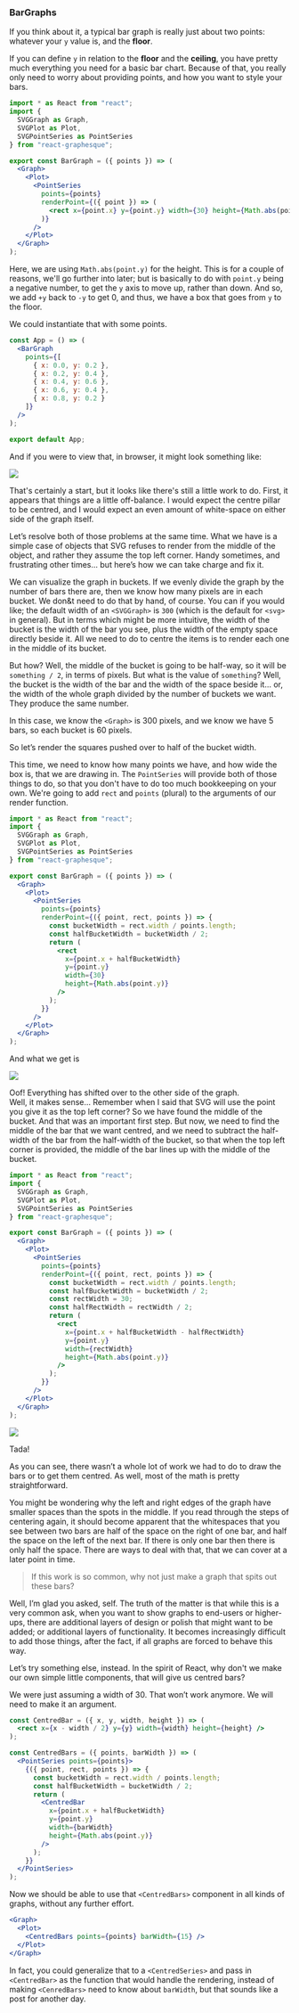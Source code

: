 ### BarGraphs

If you think about it, a typical bar graph is really just about two points: whatever your `y` value is, and the **floor**.

If you can define `y` in relation to the **floor** and the **ceiling**, you have pretty much everything you need for a basic bar chart.
Because of that, you really only need to worry about providing points, and how you want to style your bars.

```jsx
import * as React from "react";
import {
  SVGGraph as Graph,
  SVGPlot as Plot,
  SVGPointSeries as PointSeries
} from "react-graphesque";

export const BarGraph = ({ points }) => (
  <Graph>
    <Plot>
      <PointSeries
        points={points}
        renderPoint={({ point }) => (
          <rect x={point.x} y={point.y} width={30} height={Math.abs(point.y)} />
        )}
      />
    </Plot>
  </Graph>
);
```

Here, we are using `Math.abs(point.y)` for the height. This is for a couple of reasons, we'll go further into later; but is basically to do with `point.y` being a negative number, to get the `y` axis to move up, rather than down. And so, we add `+y` back to `-y` to get 0, and thus, we have a box that goes from `y` to the floor.

We could instantiate that with some points.

```jsx
const App = () => (
  <BarGraph
    points={[
      { x: 0.0, y: 0.2 },
      { x: 0.2, y: 0.4 },
      { x: 0.4, y: 0.6 },
      { x: 0.6, y: 0.4 },
      { x: 0.8, y: 0.2 }
    ]}
  />
);

export default App;
```

And if you were to view that, in browser, it might look something like:

![](./bar-graph-01.svg?sanitize=true)

That's certainly a start, but it looks like there's still a little work to do. First, it appears that things are a little off-balance. I would expect the centre pillar to be centred, and I would expect an even amount of white-space on either side of the graph itself.

Let&rsquo;s resolve both of those problems at the same time. What we have is a simple case of objects that SVG refuses to render from the middle of the object, and rather they assume the top left corner. Handy sometimes, and frustrating other times... but here&rsquo;s how we can take charge and fix it.

We can visualize the graph in buckets. If we evenly divide the graph by the number of bars there are, then we know how many pixels are in each bucket. We don&t need to do that by hand, of course. You can if you would like; the default width of an `<SVGGraph>` is `300` (which is the default for `<svg>` in general).
But in terms which might be more intuitive, the width of the bucket is the width of the bar you see, plus the width of the empty space directly beside it.
All we need to do to centre the items is to render each one in the middle of its bucket.

But how?
Well, the middle of the bucket is going to be half-way, so it will be `something / 2`, in terms of pixels.
But what is the value of `something`? Well, the bucket is the width of the bar and the width of the space beside it... or, the width of the whole graph divided by the number of buckets we want. They produce the same number.

In this case, we know the `<Graph>` is 300 pixels, and we know we have 5 bars, so each bucket is 60 pixels.

So let&rsquo;s render the squares pushed over to half of the bucket width.

This time, we need to know how many points we have, and how wide the box is, that we are drawing in. The `PointSeries` will provide both of those things to do, so that you don't have to do too much bookkeeping on your own. We're going to add `rect` and `points` (plural) to the arguments of our render function.

```jsx
import * as React from "react";
import {
  SVGGraph as Graph,
  SVGPlot as Plot,
  SVGPointSeries as PointSeries
} from "react-graphesque";

export const BarGraph = ({ points }) => (
  <Graph>
    <Plot>
      <PointSeries
        points={points}
        renderPoint={({ point, rect, points }) => {
          const bucketWidth = rect.width / points.length;
          const halfBucketWidth = bucketWidth / 2;
          return (
            <rect
              x={point.x + halfBucketWidth}
              y={point.y}
              width={30}
              height={Math.abs(point.y)}
            />
          );
        }}
      />
    </Plot>
  </Graph>
);
```

And what we get is

![](./bar-graph-02.svg?sanitize=true)

Oof! Everything has shifted over to the other side of the graph.  
Well, it makes sense... Remember when I said that SVG will use the point you give it as the top left corner? So we have found the middle of the bucket. And that was an important first step. But now, we need to find the middle of the bar that we want centred, and we need to subtract the half-width of the bar from the half-width of the bucket, so that when the top left corner is provided, the middle of the bar lines up with the middle of the bucket.

```jsx
import * as React from "react";
import {
  SVGGraph as Graph,
  SVGPlot as Plot,
  SVGPointSeries as PointSeries
} from "react-graphesque";

export const BarGraph = ({ points }) => (
  <Graph>
    <Plot>
      <PointSeries
        points={points}
        renderPoint={({ point, rect, points }) => {
          const bucketWidth = rect.width / points.length;
          const halfBucketWidth = bucketWidth / 2;
          const rectWidth = 30;
          const halfRectWidth = rectWidth / 2;
          return (
            <rect
              x={point.x + halfBucketWidth - halfRectWidth}
              y={point.y}
              width={rectWidth}
              height={Math.abs(point.y)}
            />
          );
        }}
      />
    </Plot>
  </Graph>
);
```

![](./bar-graph-03.svg?sanitize=true)

Tada!

As you can see, there wasn&rsquo;t a whole lot of work we had to do to draw the bars or to get them centred. As well, most of the math is pretty straightforward.

You might be wondering why the left and right edges of the graph have smaller spaces than the spots in the middle. If you read through the steps of centering again, it should become apparent that the whitespaces that you see between two bars are half of the space on the right of one bar, and half the space on the left of the next bar. If there is only one bar then there is only half the space. There are ways to deal with that, that we can cover at a later point in time.

> If this work is so common, why not just make a graph that spits out these bars?

Well, I&rsquo;m glad you asked, self. The truth of the matter is that while this is a very common ask, when you want to show graphs to end-users or higher-ups, there are additional layers of design or polish that might want to be added; or additional layers of functionality. It becomes increasingly difficult to add those things, after the fact, if all graphs are forced to behave this way.

Let&rsquo;s try something else, instead.
In the spirit of React, why don't we make our own simple little components, that will give us centred bars?

We were just assuming a width of 30. That won&rsquo;t work anymore. We will need to make it an argument.

```jsx
const CentredBar = ({ x, y, width, height }) => (
  <rect x={x - width / 2} y={y} width={width} height={height} />
);

const CentredBars = ({ points, barWidth }) => (
  <PointSeries points={points}>
    {({ point, rect, points }) => {
      const bucketWidth = rect.width / points.length;
      const halfBucketWidth = bucketWidth / 2;
      return (
        <CentredBar
          x={point.x + halfBucketWidth}
          y={point.y}
          width={barWidth}
          height={Math.abs(point.y)}
        />
      );
    }}
  </PointSeries>
);
```

Now we should be able to use that `<CentredBars>` component in all kinds of graphs, without any further effort.

```jsx
<Graph>
  <Plot>
    <CentredBars points={points} barWidth={15} />
  </Plot>
</Graph>
```

In fact, you could generalize that to a `<CentredSeries>` and pass in `<CentredBar>` as the function that would handle the rendering, instead of making `<CenredBars>` need to know about `barWidth`, but that sounds like a post for another day.
